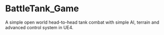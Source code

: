# BattleTank_Game
A simple open world head-to-head tank combat with simple AI, terrain and advanced control system in UE4.
